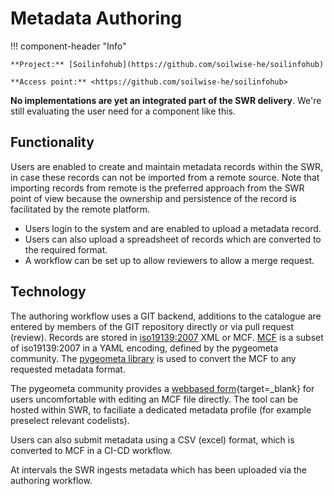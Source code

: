 # Metadata Authoring

!!! component-header "Info"
    
    **Project:** [Soilinfohub](https://github.com/soilwise-he/soilinfohub)
    
    **Access point:** <https://github.com/soilwise-he/soilinfohub>



**No implementations are yet an integrated part of the SWR delivery**. We're still evaluating the user need for a component like this. 

## Functionality

Users are enabled to create and maintain metadata records within the SWR, in case these records can not be imported from a remote source. Note that importing records from remote is the preferred approach from the SWR point of view because the ownership and persistence of the record is facilitated by the remote platform. 

- Users login to the system and are enabled to upload a metadata record. 
- Users can also upload a spreadsheet of records which are converted to the required format.
- A workflow can be set up to allow reviewers to allow a merge request.

## Technology

The authoring workflow uses a GIT backend, additions to the catalogue are entered by members of the GIT repository directly or via pull request (review).
Records are stored in [iso19139:2007](https://www.iso.org/standard/32557.html) XML or MCF. [MCF](https://geopython.github.io/pygeometa/reference/mcf/) is a subset of iso19139:2007 in a YAML encoding, defined by the pygeometa community. The [pygeometa library](https://geopython.github.io/pygeometa) is used to convert the MCF to any requested metadata format.

The pygeometa community provides a [webbased form](https://osgeo.github.io/mdme){target=_blank} for users uncomfortable with editing an MCF file directly. The tool can be hosted within SWR, to faciliate a dedicated metadata profile (for example preselect relevant codelists).

Users can also submit metadata using a CSV (excel) format, which is converted to MCF in a CI-CD workflow.

At intervals the SWR ingests metadata which has been uploaded via the authoring workflow.
